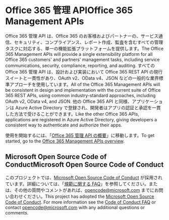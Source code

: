 # <a name="office-365-management-apis"></a><span data-ttu-id="b2126-101">Office 365 管理 API</span><span class="sxs-lookup"><span data-stu-id="b2126-101">Office 365 Management APIs</span></span>

<span data-ttu-id="b2126-102">Office 365 管理 API は、Office 365 のお客様およびパートナーの、サービス通信、セキュリティ、コンプライアンス、レポート作成、監査を含むすべての管理タスクに対応する、単一の機能拡張プラットフォームを提供します。</span><span class="sxs-lookup"><span data-stu-id="b2126-102">The Office 365 Management APIs will provide a single extensibility platform for all Office 365 customers' and partners' management tasks, including service communications, security, compliance, reporting, and auditing.</span></span> <span data-ttu-id="b2126-103">すべての Office 365 管理 API は、設計および実装において Office 365 REST API の現行スイートと一貫性があり、OAuth v2、OData v4、JSON などの一般的な業界標準アプローチを使用しています。</span><span class="sxs-lookup"><span data-stu-id="b2126-103">All of the Office 365 Management APIs will be consistent in design and implementation with the current suite of Office 365 REST APIs, using common industry-standard approaches, including OAuth v2, OData v4, and JSON.</span></span> <span data-ttu-id="b2126-104">他の Office 365 API と同様、アプリケーションは Azure Active Directory で登録され、開発者はアプリの認証と承認を一貫した方法で受けることができます。</span><span class="sxs-lookup"><span data-stu-id="b2126-104">Like the other Office 365 APIs, applications are registered in Azure Active Directory, giving developers a consistent way to authenticate and authorize their apps.</span></span>

<span data-ttu-id="b2126-105">使用を開始するには、「[Office 365 管理 API の概要](https://docs.microsoft.com/ja-JP/office/office-365-management-api/office-365-management-apis-overview)」に移動します。</span><span class="sxs-lookup"><span data-stu-id="b2126-105">To get started, go to the [Office 365 Management APIs overview](https://docs.microsoft.com/ja-JP/office/office-365-management-api/office-365-management-apis-overview).</span></span>



## <a name="microsoft-open-source-code-of-conduct"></a><span data-ttu-id="b2126-106">Microsoft Open Source Code of Conduct</span><span class="sxs-lookup"><span data-stu-id="b2126-106">Microsoft Open Source Code of Conduct</span></span>
<span data-ttu-id="b2126-p102">このプロジェクトでは、[Microsoft Open Source Code of Conduct](https://opensource.microsoft.com/codeofconduct/) が採用されています。詳細については、「[規範に関する FAQ](https://opensource.microsoft.com/codeofconduct/faq/)」を参照してください。または、その他の質問やコメントがあれば、[opencode@microsoft.com](mailto:opencode@microsoft.com) までにお問い合わせください。</span><span class="sxs-lookup"><span data-stu-id="b2126-p102">This project has adopted the [Microsoft Open Source Code of Conduct](https://opensource.microsoft.com/codeofconduct/). For more information see the [Code of Conduct FAQ](https://opensource.microsoft.com/codeofconduct/faq/) or contact [opencode@microsoft.com](mailto:opencode@microsoft.com) with any additional questions or comments.</span></span>